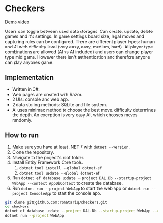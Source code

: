 # Checkers

[Demo video](https://www.youtube.com/watch?v=S6A5avreAQk)  

Users can toggle between used data storages.
Can create, update, delete games and it's settings.
In game settings board size, legal moves and capturing rules can be configured.
There are different player types: human and AI with difficulty level (very easy, easy, medium, hard).
All player type combinations are allowed (AI vs AI included) and users can change player type mid game.
However there isn't authentication and therefore anyone can play anyones game.

## Implementation

- Written in C#.
- Web pages are created with Razor.
- 2 UIs: console and web app.
- 2 data storing methods: SQLite and file system.
- AI uses minimax method to choose the best move, difficulty determines the depth. 
An exception is very easy AI, which chooses moves randomly.

## How to run
1. Make sure you have at least .NET 7 with `dotnet --version`.
2. Clone the repository.
3. Navigate to the project's root folder.
4. Install Entity Framework Core tools.
   1. `dotnet tool install --global dotnet-ef`
   2. `dotnet tool update --global dotnet-ef`
5. Run `dotnet ef database update --project DAL.Db --startup-project WebApp --context AppDbContext` to create the database.
6. Run `dotnet run --project WebApp` to start the web app or `dotnet run --project ConsoleApp` to start the console app.

~~~bash
git clone git@github.com:romatariq/checkers.git
cd checkers
dotnet ef database update --project DAL.Db --startup-project WebApp --context AppDbContext
dotnet run --project WebApp
~~~
